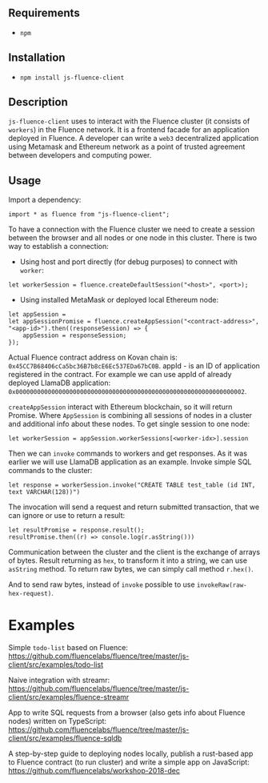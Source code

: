 ## Requirements
- `npm`

## Installation
- `npm install js-fluence-client`

## Description
`js-fluence-client` uses to interact with the Fluence cluster (it consists of `workers`) in the Fluence network. It is a frontend facade for an application deployed in Fluence. A developer can write a `web3` decentralized application using Metamask and Ethereum network as a point of trusted agreement between developers and computing power.

## Usage
Import a dependency:
```
import * as fluence from "js-fluence-client";
```

To have a connection with the Fluence cluster we need to create a session between the browser and all nodes or one node in this cluster.
There is two way to establish a connection:
- Using host and port directly (for debug purposes) to connect with `worker`:
```
let workerSession = fluence.createDefaultSession("<host>", <port>);
```
- Using installed MetaMask or deployed local Ethereum node:
```
let appSession = 
let appSessionPromise = fluence.createAppSession("<contract-address>", "<app-id>").then((responseSession) => {
    appSession = responseSession;
});
```
Actual Fluence contract address on Kovan chain is: `0x45CC7B68406cCa5bc36B7b8cE6Ec537EDa67bC0B`.
appId - is an ID of application registered in the contract. For example we can use appId of already deployed LlamaDB application: `0x0000000000000000000000000000000000000000000000000000000000000002`.

`createAppSession` interact with Ethereum blockchain, so it will return Promise<AppSession>. Where `AppSession` is combining all sessions of nodes in a cluster and additional info about these nodes.
To get single session to one node:
```
let workerSession = appSession.workerSessions[<worker-idx>].session
```

Then we can `invoke` commands to workers and get responses.
As it was earlier we will use LlamaDB application as an example. Invoke simple SQL commands to the cluster:
```
let response = workerSession.invoke("CREATE TABLE test_table (id INT, text VARCHAR(128))")
```
The invocation will send a request and return submitted transaction, that we can ignore or use to return a result:
```
let resultPromise = response.result();
resultPromise.then((r) => console.log(r.asString()))
```
Communication between the cluster and the client is the exchange of arrays of bytes. Result returning as `hex`, to transform it into a string, we can use `asString` method. To return raw bytes, we can simply call method `r.hex()`. 
 
And to send raw bytes, instead of `invoke` possible to use `invokeRaw(raw-hex-request)`.  

# Examples

Simple `todo-list` based on Fluence:
https://github.com/fluencelabs/fluence/tree/master/js-client/src/examples/todo-list

Naive integration with streamr:
https://github.com/fluencelabs/fluence/tree/master/js-client/src/examples/fluence-streamr

App to write SQL requests from a browser (also gets info about Fluence nodes) written on TypeScript:
https://github.com/fluencelabs/fluence/tree/master/js-client/src/examples/fluence-sqldb

A step-by-step guide to deploying nodes locally, publish a rust-based app to Fluence contract (to run cluster) and write a simple app on JavaScript: 
https://github.com/fluencelabs/workshop-2018-dec